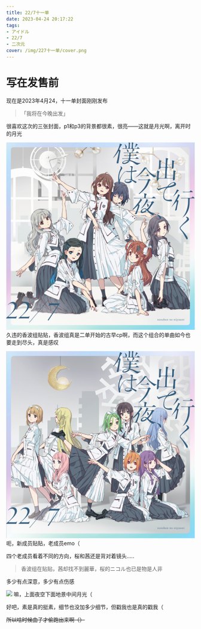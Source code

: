```yaml
---
title: 22/7十一单
date: 2023-04-24 20:17:22
tags: 
- アイドル
- 22/7
- 二次元
cover: /img/227十一单/cover.png
---
```

# 写在发售前
现在是2023年4月24，十一单封面刚刚发布

> 「我将在今晚出发」


很喜欢这次的三张封面，p1和p3的背景都很素，很亮——这就是月光啊，离开时的月光

![](/img/227十一单/3.jpg)
久违的香波组贴贴，香波组真是二单开始的古早cp啊，而这个组合的单曲如今也要走到尽头，真是感叹

![](/img/227十一单/2.jpg)
呃，新成员贴贴，老成员emo（

四个老成员看着不同的方向，桜和茜还是背对着镜头.....

> 香波组在贴贴，茜却找不到麗華，桜的ニコル也已是物是人非

多少有点深意，多少有点伤感

![](![]/img/227十一单/1.jpg)
嘛，上面夜空下面地景中间月光（

好吧，素是真的挺素，细节也没加多少细节，但戳我也是真的戳我（

~~所以啥时候曲子才偷跑出来啊（）~~
